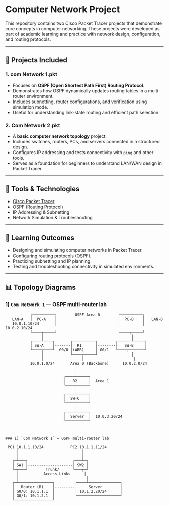 # Computer Network Project

This repository contains two Cisco Packet Tracer projects that demonstrate core concepts in computer networking. These projects were developed as part of academic learning and practice with network design, configuration, and routing protocols.

---

## 📂 Projects Included

### 1. **com Network 1.pkt**
- Focuses on **OSPF (Open Shortest Path First) Routing Protocol**.  
- Demonstrates how OSPF dynamically updates routing tables in a multi-router environment.  
- Includes subnetting, router configurations, and verification using simulation mode.  
- Useful for understanding link-state routing and efficient path selection.

### 2. **Com Network 2.pkt**
- A **basic computer network topology** project.  
- Includes switches, routers, PCs, and servers connected in a structured design.  
- Configures IP addressing and tests connectivity with `ping` and other tools.  
- Serves as a foundation for beginners to understand LAN/WAN design in Packet Tracer.

---

## 🔧 Tools & Technologies
- [Cisco Packet Tracer](https://www.netacad.com/courses/packet-tracer)  
- OSPF (Routing Protocol)  
- IP Addressing & Subnetting  
- Network Simulation & Troubleshooting  

---

## 🎯 Learning Outcomes
- Designing and simulating computer networks in Packet Tracer.  
- Configuring routing protocols (OSPF).  
- Practicing subnetting and IP planning.  
- Testing and troubleshooting connectivity in simulated environments.  

---

## 📊 Topology Diagrams

### 1) `Com Network 1` — OSPF multi-router lab

```text
           ┌──────────┐        OSPF Area 0        ┌──────────┐
   LAN-A   │  PC-A    │                           │  PC-B    │   LAN-B
   10.0.1.10/24       │                           │          │   10.0.2.10/24
           └────┬─────┘                           └────┬─────┘
                │                                       │
           ┌────┴────┐       ┌──────────┐        ┌──────┴─────┐
           │ SW-A    │-------│  R1      │--------│   SW-B     │
           └────┬────┘  G0/0 │(ABR)     │ G0/1   └────┬───────┘
                │            └────┬─────┘               │
                │                 │                      │
           10.0.1.0/24       Area 0 (Backbone)      10.0.2.0/24
                               │
                               │
                          ┌────┴─────┐
                          │   R2     │  Area 1
                          └────┬─────┘
                               │
                          ┌────┴─────┐
                          │  SW-C    │
                          └────┬─────┘
                               │
                          ┌────┴─────┐
                          │  Server  │  10.0.3.20/24
                          └──────────┘



### 1) `Com Network 1` — OSPF multi-router lab

 PC1 10.1.1.10/24            PC2 10.1.1.11/24
     │                            │
     │                            │
   ┌─┴───┐                    ┌───┴─┐
   │ SW1 │--------------------│ SW2 │
   └─┬───┘        Trunk/      └───┬─┘
     │           Access Links      │
     │                              │
   ┌─┴───────────────┐         ┌────┴──────────────┐
   │   Router (R)    │---------│     Server        │
   │ G0/0: 10.1.1.1  │         │ 10.1.2.20/24      │
   │ G0/1: 10.1.2.1  │         └───────────────────┘
   └─────────────────┘
